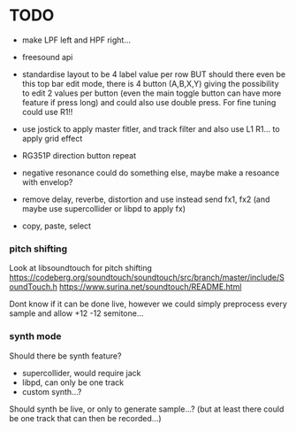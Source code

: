 # TODO

- make LPF left and HPF right...
- freesound api
- standardise layout to be 4 label value per row
  BUT should there even be this top bar edit mode, there is 4 button (A,B,X,Y) giving the possibility to edit 2 values per button (even the main toggle button can have more feature if press long) and could also use double press. For fine tuning could use R1!!
- use jostick to apply master fitler, and track filter and also use L1 R1... to apply grid effect
- RG351P direction button repeat

- negative resonance could do something else, maybe make a resoance with envelop?
- remove delay, reverbe, distortion and use instead send fx1, fx2 (and maybe use supercollider or libpd to apply fx)
- copy, paste, select


### pitch shifting

Look at libsoundtouch for pitch shifting
https://codeberg.org/soundtouch/soundtouch/src/branch/master/include/SoundTouch.h
https://www.surina.net/soundtouch/README.html

Dont know if it can be done live, however we could simply preprocess every sample and allow +12 -12 semitone...

### synth mode

Should there be synth feature?
- supercollider, would require jack
- libpd, can only be one track
- custom synth...?

Should synth be live, or only to generate sample...? (but at least there could be one track that can then be recorded...)
